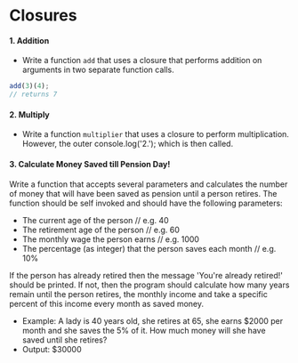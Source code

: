 # Closures

#### 1. Addition

- Write a function `add` that uses a closure that performs addition on arguments in two separate function calls.

```javascript
add(3)(4);
// returns 7
```

#### 2. Multiply

- Write a function `multiplier` that uses a closure to perform multiplication. However, the outer console.log('2.'); which is then called.

#### 3. Calculate Money Saved till Pension Day!

Write a function that accepts several parameters and calculates the number of money that will have been saved as pension until a person retires. The function should be self invoked and should have the following parameters:

- The current age of the person // e.g. 40
- The retirement age of the person // e.g. 60
- The monthly wage the person earns // e.g. 1000
- The percentage (as integer) that the person saves each month // e.g. 10%

If the person has already retired then the message 'You're already retired!' should be printed.
If not, then the program should calculate how many years remain until the person retires, the monthly income and take a specific percent of this income every month as saved money.

- Example: A lady is 40 years old, she retires at 65, she earns $2000 per month and she saves the 5% of it. How much money will she have saved until she retires?
- Output: $30000
